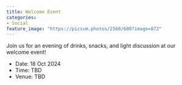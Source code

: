 ```yaml
---
title: Welcome Event
categories:
- Social
feature_image: "https://picsum.photos/2560/600?image=872"
---
```


Join us for an evening of drinks, snacks, and light discussion at our welcome event! 

- Date: 18 Oct 2024
- Time: TBD
- Venue: TBD
